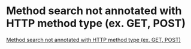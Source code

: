 # Method search not annotated with HTTP method type (ex. GET, POST)
[Method search not annotated with HTTP method type (ex. GET, POST)](https://aiwithcloud.com/2022/09/15/method_search_not_annotated_with_http_method_type_ex-_get_post/)